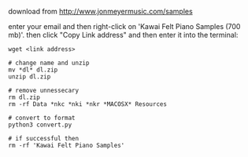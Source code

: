 
download from http://www.jonmeyermusic.com/samples

enter your email and then right-click on 'Kawai Felt Piano Samples (700 mb)'. then click "Copy Link address" and then enter it into the terminal:

```
wget <link address>

# change name and unzip
mv *dl* dl.zip
unzip dl.zip

# remove unnessecary
rm dl.zip
rm -rf Data *nkc *nki *nkr *MACOSX* Resources

# convert to format
python3 convert.py

# if successful then 
rm -rf 'Kawai Felt Piano Samples' 
```


